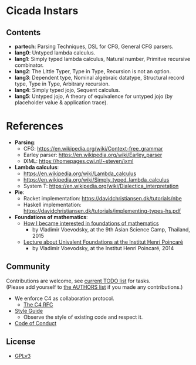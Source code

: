 # Cicada Instars

## Contents

- **partech**: Parsing Techniques, DSL for CFG, General CFG parsers.
- **lang0**: Untyped lambda calculus.
- **lang1**: Simply typed lambda calculus, Natural number, Primitve recursive combinator.
- **lang2**: The Little Typer, Type in Type, Recursion is not an option.
- **lang3**: Dependent type, Nominal algebraic datatype, Structural record type, Type in Type, Arbitrary recursion.
- **lang4**: Simply typed jojo, Sequent calculus.
- **lang5**: Untyped jojo, A theory of equivalence for untyped jojo (by placeholder value & application trace).

# References

- **Parsing**:
  - CFG: https://en.wikipedia.org/wiki/Context-free_grammar
  - Earley parser: https://en.wikipedia.org/wiki/Earley_parser
  - IXML: https://homepages.cwi.nl/~steven/ixml
- **Lambda calculus**:
  - https://en.wikipedia.org/wiki/Lambda_calculus
  - https://en.wikipedia.org/wiki/Simply_typed_lambda_calculus
  - System T: https://en.wikipedia.org/wiki/Dialectica_interpretation
- **Pie**:
  - Racket implementation: https://davidchristiansen.dk/tutorials/nbe
  - Haskell implementation: https://davidchristiansen.dk/tutorials/implementing-types-hs.pdf
- **Foundations of mathematics**:
  - [How I became interested in foundations of mathematics](https://inner-universe.now.sh/person/vladimir-voevodsky/how-i-became-interested-in-foundations-of-mathematics.md.html)
    - by Vladimir Voevodsky, at the 9th Asian Science Camp, Thailand, 2015
  - [Lecture about Univalent Foundations at the Institut Henri Poincaré](https://inner-universe.now.sh/person/vladimir-voevodsky/lecture-about-univalent-foundations-at-the-institut-henri-poincar%C3%A9.md.html)
    - by Vladimir Voevodsky, at the Institut Henri Poincaré, 2014

## Community

Contributions are welcome, see [current TODO list](TODO.md) for tasks. <br>
(Please add yourself to [the AUTHORS list](AUTHORS) if you made any contributions.)

- We enforce C4 as collaboration protocol.
  - [The C4 RFC](https://rfc.zeromq.org/spec:42/C4)
- [Style Guide](STYLE-GUIDE.md)
  - Observe the style of existing code and respect it.
- [Code of Conduct](CODE-OF-CONDUCT.md)

## License

- [GPLv3](LICENSE)
